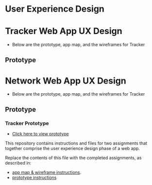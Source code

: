 # User Experience Design
# Tracker Web App UX Design
- Below are the prototype, app map, and the wireframes for Tracker

## Prototype



# Network Web App UX Design
- Below are the prototype, app map, and the wireframes for Tracker

## Prototype
### Tracker Prototype
- [Click here to view prototype]([https://www.figma.com/proto/gbpdmtKQa4fjeIo53t7Qgm/Network-Web-App?node-id=2371-1070&node-type=symbol&t=jIcWBZ4Ikrj12fx0-1&scaling=min-zoom&content-scaling=fixed&page-id=2312%3A2&starting-point-node-id=2371%3A1070)




This repository contains instructions and files for two assignments that together comprise the user experience design phase of a web app.

Replace the contents of this file with the completed assignments, as described in:

- [app map & wireframe instructions](instructions-0a-app-map-wireframes.md).
- [prototype instructions](instructions-0b-prototyping.md)
